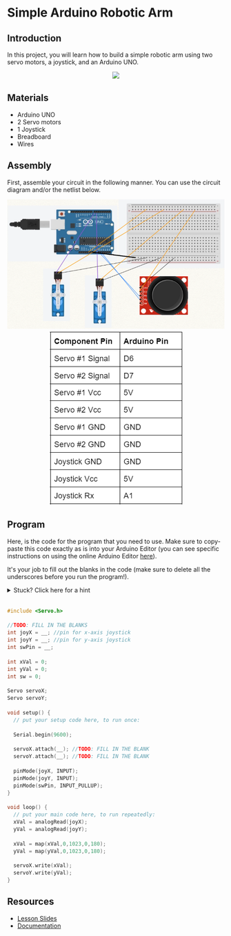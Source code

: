 # Simple Arduino Robotic Arm  

## Introduction

In this project, you will learn how to build a simple robotic arm using two servo motors, a joystick, and an Arduino UNO.  

<div style="text-align:center">
    <img src="assets/joystick-servo-gimbal.gif" width="300">
</div>

## Materials
- Arduino UNO
- 2 Servo motors
- 1 Joystick
- Breadboard
- Wires

## Assembly 

First, assemble your circuit in the following manner. You can use the circuit diagram and/or the netlist below. 

<div style="text-align:center">
    <img src="assets/servo-joystick-circuit-diagram.png">
    <img src="assets/servo-joystick-netlist.png">
</div>

## Program

Here, is the code for the program that you need to use. Make sure to copy-paste this code exactly as is into your Arduino Editor (you can see specific instructions on using the online Arduino Editor [here](https://docs.google.com/presentation/d/1xa9ZR1YFZFCqHjDvDPaTW2a0bgnuqINdz9AKl5xNVlo/edit?usp=sharing)). 

It's your job to fill out the blanks in the code (make sure to delete all the underscores before you run the program!). 

<details><summary>Stuck? Click here for a hint</summary>
    The variables joyX, joyY, and swPin are variables that refer to the pin numbers that these components are connected to on the Arduino. A similar reasoning can be used for the last two blanks!
</details>

<br>

```c
#include <Servo.h>

//TODO: FILL IN THE BLANKS
int joyX = __; //pin for x-axis joystick
int joyY = __; //pin for y-axis joystick
int swPin = __; 

int xVal = 0;
int yVal = 0;
int sw = 0;

Servo servoX;
Servo servoY;

void setup() {
  // put your setup code here, to run once:

  Serial.begin(9600);
 
  servoX.attach(__); //TODO: FILL IN THE BLANK
  servoY.attach(__); //TODO: FILL IN THE BLANK

  pinMode(joyX, INPUT);
  pinMode(joyY, INPUT);
  pinMode(swPin, INPUT_PULLUP);
}

void loop() {
  // put your main code here, to run repeatedly: 
  xVal = analogRead(joyX);
  yVal = analogRead(joyY);

  xVal = map(xVal,0,1023,0,180);
  yVal = map(yVal,0,1023,0,180);

  servoX.write(xVal);
  servoY.write(yVal);
}
```

## Resources

- [Lesson Slides](https://docs.google.com/presentation/d/1xa9ZR1YFZFCqHjDvDPaTW2a0bgnuqINdz9AKl5xNVlo/edit?usp=sharing)
- [Documentation](https://docs.google.com/document/d/1TtQ4Z0I49ltHY8hGXvlrVdRJ5D9QkAirXSdvRepRYe0/edit?usp=sharing)


